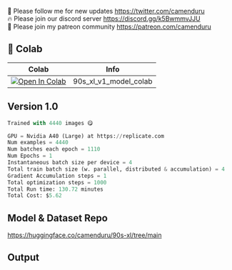 🐣 Please follow me for new updates https://twitter.com/camenduru <br />
🔥 Please join our discord server https://discord.gg/k5BwmmvJJU <br />
🥳 Please join my patreon community https://patreon.com/camenduru <br />

## 🦒 Colab

| Colab | Info
| --- | --- |
[![Open In Colab](https://colab.research.google.com/assets/colab-badge.svg)](https://colab.research.google.com/github/camenduru/90s-xl-model-colab/blob/main/90s_xl_v1_model_colab.ipynb) | 90s_xl_v1_model_colab

## Version 1.0

```py
Trained with 4440 images 😋

GPU = Nvidia A40 (Large) at https://replicate.com
Num examples = 4440
Num batches each epoch = 1110
Num Epochs = 1
Instantaneous batch size per device = 4
Total train batch size (w. parallel, distributed & accumulation) = 4
Gradient Accumulation steps = 1
Total optimization steps = 1000
Total Run time: 130.72 minutes
Total Cost: $5.62
```

## Model & Dataset Repo
https://huggingface.co/camenduru/90s-xl/tree/main

## Output